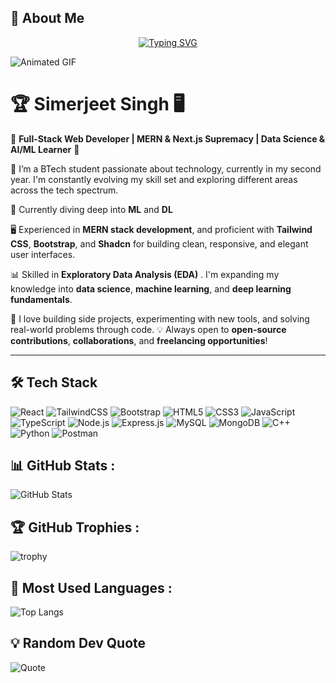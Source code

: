 ## 💫 About Me  
<div align="center">

[![Typing SVG](https://readme-typing-svg.demolab.com?font=Fira+Code&weight=700&size=40&pause=1000&color=25CEF7&center=true&vCenter=true&width=900&lines=+Welcome+to+my+Profile!+%E2%9C%A8;%F0%9F%8F%86+I'm+Simerjeet+Singh!;+%F0%9F%92%BB+Full-Stack+Web+Developer;From+India+%F0%9F%87%AE%F0%9F%87%B3)](https://git.io/typing-svg)

</div>




![Animated GIF](https://user-images.githubusercontent.com/74038190/225813708-98b745f2-7d22-48cf-9150-083f1b00d6c9.gif)

                              


# 🏆 Simerjeet Singh 🖥️

🚀 **Full-Stack Web Developer | MERN & Next.js Supremacy | Data Science & AI/ML Learner** 🚀

🏫 I’m a BTech student passionate about technology, currently in my second year. I'm constantly evolving my skill set and exploring different areas across the tech spectrum.

🌱 Currently diving deep into **ML** and **DL**

🖥️ Experienced in **MERN stack development**, and proficient with **Tailwind CSS**, **Bootstrap**, and **Shadcn** for building clean, responsive, and elegant user interfaces.

📊 Skilled in  **Exploratory Data Analysis (EDA)** . I'm expanding my knowledge into **data science**, **machine learning**, and **deep learning fundamentals**.

🎯 I love building side projects, experimenting with new tools, and solving real-world problems through code.
💡 Always open to **open-source contributions**, **collaborations**, and **freelancing opportunities**!

---



## 🛠 Tech Stack

![React](https://img.shields.io/badge/-React-000?style=flat&logo=react)
![TailwindCSS](https://img.shields.io/badge/-TailwindCSS-000?style=flat&logo=tailwindcss)
![Bootstrap](https://img.shields.io/badge/-Bootstrap-000?style=flat&logo=bootstrap)
![HTML5](https://img.shields.io/badge/-HTML5-000?style=flat&logo=html5)
![CSS3](https://img.shields.io/badge/-CSS3-000?style=flat&logo=css3)
![JavaScript](https://img.shields.io/badge/-JavaScript-000?style=flat&logo=javascript)
![TypeScript](https://img.shields.io/badge/-TypeScript-000?style=flat&logo=typescript)
![Node.js](https://img.shields.io/badge/-Node.js-000?style=flat&logo=node.js)
![Express.js](https://img.shields.io/badge/-Express.js-000?style=flat&logo=express)
![MySQL](https://img.shields.io/badge/-MySQL-000?style=flat&logo=mysql)
![MongoDB](https://img.shields.io/badge/-MongoDB-000?style=flat&logo=mongodb)
![C++](https://img.shields.io/badge/-C++-000?style=flat&logo=c%2B%2B)
![Python](https://img.shields.io/badge/-Python-000?style=flat&logo=python)
![Postman](https://img.shields.io/badge/-Postman-000?style=flat&logo=postman)





## 📊 GitHub Stats :
![GitHub Stats](https://github-readme-stats.vercel.app/api?username=prince545&show_icons=true&theme=dark)



## 🏆 GitHub Trophies :
![trophy](https://github-profile-trophy.vercel.app/?username=prince545&theme=dark)











## 📌 Most Used Languages :
![Top Langs](https://github-readme-stats.vercel.app/api/top-langs/?username=prince545&layout=compact&theme=dark)




## 💡 Random Dev Quote
![Quote](https://quotes-github-readme.vercel.app/api?type=horizontal&theme=dark)


